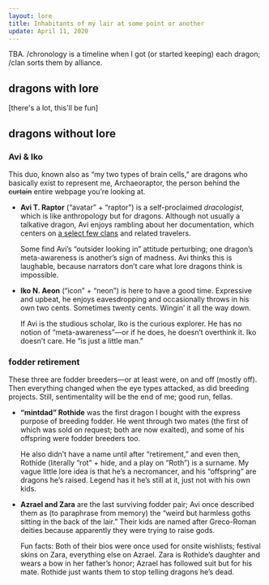 ```yaml
---
layout: lore
title: Inhabitants of my lair at some point or another
update: April 11, 2020
---
```

TBA. /chronology is a timeline when I got (or started keeping) each dragon; /clan sorts them by alliance.

## dragons with lore

\[there's a lot, this'll be fun]

## dragons without lore

### Avi & Iko

This duo, known also as “my two types of brain cells,” are dragons who basically exist to represent me, Archaeoraptor, the person behind the ~~curtain~~ entire webpage you’re looking at.

- <span id="avi"><b>Avi T. Raptor</b></span> (“avatar” + “raptor”) is a self-proclaimed <i>dracologist</i>, which is like anthropology but for dragons. Although not usually a talkative dragon, Avi enjoys rambling about her documentation, which centers on [a select few clans](/lore/clans/by-clan) and related travelers.

	Some find Avi’s “outsider looking in” attitude perturbing; one dragon’s meta-awareness is another’s sign of madness. Avi thinks this is laughable, because narrators don’t care what lore dragons think is impossible.

- <b>Iko N. Aeon</b> (“icon” + “neon”) is here to have a good time. Expressive and upbeat, he enjoys eavesdropping and occasionally throws in his own two cents. Sometimes twenty cents. Wingin’ it all the way down.
	
	If Avi is the studious scholar, Iko is the curious explorer. He has no notion of “meta-awareness”—or if he does, he doesn’t overthink it. Iko doesn’t care. He “is just a little man.”

### fodder retirement

These three are fodder breeders—or at least were, on and off (mostly off). Then everything changed when the eye types attacked, as did breeding projects. Still, sentimentality will be the end of me; good run, fellas.

- <b>“mintdad” Rothide</b> was the first dragon I bought with the express purpose of breeding fodder. He went through two mates (the first of which was sold on request; both are now exalted), and some of his offspring were fodder breeders too.
	
	He also didn’t have a name until after “retirement,” and even then, Rothide (literally “rot” + hide, and a play on “Roth”) is a surname. My vague little lore idea is that he’s a necromancer, and his “offspring” are dragons he’s raised. Legend has it he’s still at it, just not with his own kids.
	
- <b>Azrael and Zara</b> are the last surviving fodder pair; Avi once described them as (to paraphrase from memory) the “weird but harmless goths sitting in the back of the lair.” Their kids are named after Greco-Roman deities because apparently they were trying to raise gods.
	
	Fun facts: Both of their bios were once used for onsite wishlists; festival skins on Zara, everything else on Azrael. Zara is Rothide’s daughter and wears a bow in her father’s honor; Azrael has followed suit but for his mate. Rothide just wants them to stop telling dragons he’s dead.

